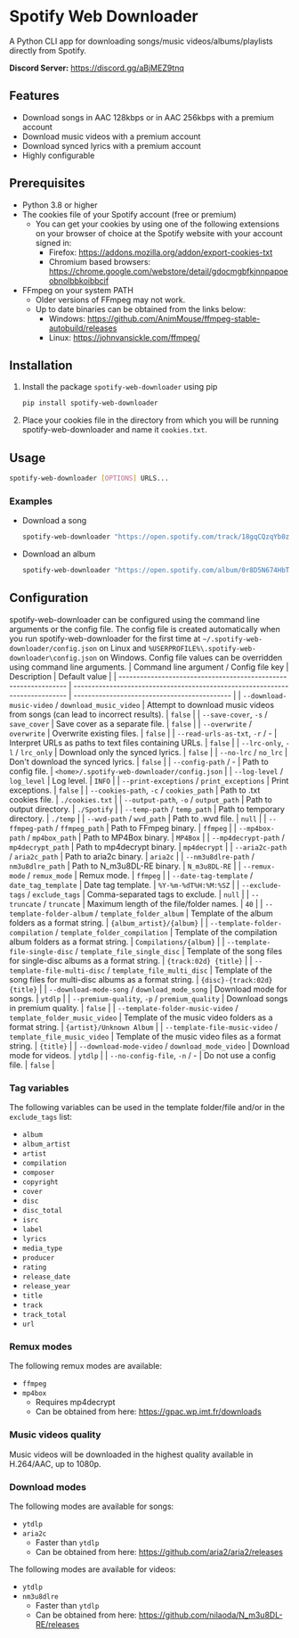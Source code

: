 # Spotify Web Downloader
A Python CLI app for downloading songs/music videos/albums/playlists directly from Spotify.

**Discord Server:** https://discord.gg/aBjMEZ9tnq

## Features
* Download songs in AAC 128kbps or in AAC 256kbps with a premium account
* Download music videos with a premium account
* Download synced lyrics with a premium account
* Highly configurable

## Prerequisites
* Python 3.8 or higher
* The cookies file of your Spotify account (free or premium)
    * You can get your cookies by using one of the following extensions on your browser of choice at the Spotify website with your account signed in:
        * Firefox: https://addons.mozilla.org/addon/export-cookies-txt
        * Chromium based browsers: https://chrome.google.com/webstore/detail/gdocmgbfkjnnpapoeobnolbbkoibbcif
* FFmpeg on your system PATH
    * Older versions of FFmpeg may not work.
    * Up to date binaries can be obtained from the links below:
        * Windows: https://github.com/AnimMouse/ffmpeg-stable-autobuild/releases
        * Linux: https://johnvansickle.com/ffmpeg/

## Installation
1. Install the package `spotify-web-downloader` using pip
    ```bash
    pip install spotify-web-downloader
    ```
2. Place your cookies file in the directory from which you will be running spotify-web-downloader and name it `cookies.txt`.

## Usage
```bash
spotify-web-downloader [OPTIONS] URLS...
```

### Examples
* Download a song
    ```bash
    spotify-web-downloader "https://open.spotify.com/track/18gqCQzqYb0zvurQPlRkpo"
    ```
* Download an album
    ```bash
    spotify-web-downloader "https://open.spotify.com/album/0r8D5N674HbTXlR3zNxeU1"
    ```

## Configuration
spotify-web-downloader can be configured using the command line arguments or the config file. The config file is created automatically when you run spotify-web-downloader for the first time at `~/.spotify-web-downloader/config.json` on Linux and `%USERPROFILE%\.spotify-web-downloader\config.json` on Windows. Config file values can be overridden using command line arguments.
| Command line argument / Config file key                         | Description                                                                  | Default value                                |
| --------------------------------------------------------------- | ---------------------------------------------------------------------------- | -------------------------------------------- |
| `--download-music-video` / `download_music_video`               | Attempt to download music videos from songs (can lead to incorrect results). | `false`                                      |
| `--save-cover`, `-s` / `save_cover`                             | Save cover as a separate file.                                               | `false`                                      |
| `--overwrite` / `overwrite`                                     | Overwrite existing files.                                                    | `false`                                      |
| `--read-urls-as-txt`, `-r` / -                                  | Interpret URLs as paths to text files containing URLs.                       | `false`                                      |
| `--lrc-only`, `-l` / `lrc_only`                                 | Download only the synced lyrics.                                             | `false`                                      |
| `--no-lrc` / `no_lrc`                                           | Don't download the synced lyrics.                                            | `false`                                      |
| `--config-path` / -                                             | Path to config file.                                                         | `<home>/.spotify-web-downloader/config.json` |
| `--log-level` / `log_level`                                     | Log level.                                                                   | `INFO`                                       |
| `--print-exceptions` / `print_exceptions`                       | Print exceptions.                                                            | `false`                                      |
| `--cookies-path`, `-c` / `cookies_path`                         | Path to .txt cookies file.                                                   | `./cookies.txt`                              |
| `--output-path`, `-o` / `output_path`                           | Path to output directory.                                                    | `./Spotify`                                  |
| `--temp-path` / `temp_path`                                     | Path to temporary directory.                                                 | `./temp`                                     |
| `--wvd-path` / `wvd_path`                                       | Path to .wvd file.                                                           | `null`                                       |
| `--ffmpeg-path` / `ffmpeg_path`                                 | Path to FFmpeg binary.                                                       | `ffmpeg`                                     |
| `--mp4box-path` / `mp4box_path`                                 | Path to MP4Box binary.                                                       | `MP4Box`                                     |
| `--mp4decrypt-path` / `mp4decrypt_path`                         | Path to mp4decrypt binary.                                                   | `mp4decrypt`                                 |
| `--aria2c-path` / `aria2c_path`                                 | Path to aria2c binary.                                                       | `aria2c`                                     |
| `--nm3u8dlre-path` / `nm3u8dlre_path`                           | Path to N_m3u8DL-RE binary.                                                  | `N_m3u8DL-RE`                                |
| `--remux-mode` / `remux_mode`                                   | Remux mode.                                                                  | `ffmpeg`                                     |
| `--date-tag-template` / `date_tag_template`                     | Date tag template.                                                           | `%Y-%m-%dT%H:%M:%SZ`                         |
| `--exclude-tags` / `exclude_tags`                               | Comma-separated tags to exclude.                                             | `null`                                       |
| `--truncate` / `truncate`                                       | Maximum length of the file/folder names.                                     | `40`                                         |
| `--template-folder-album` / `template_folder_album`             | Template of the album folders as a format string.                            | `{album_artist}/{album}`                     |
| `--template-folder-compilation` / `template_folder_compilation` | Template of the compilation album folders as a format string.                | `Compilations/{album}`                       |
| `--template-file-single-disc` / `template_file_single_disc`     | Template of the song files for single-disc albums as a format string.        | `{track:02d} {title}`                        |
| `--template-file-multi-disc` / `template_file_multi_disc`       | Template of the song files for multi-disc albums as a format string.         | `{disc}-{track:02d} {title}`                 |
| `--download-mode-song` / `download_mode_song`                   | Download mode for songs.                                                     | `ytdlp`                                      |
| `--premium-quality`, `-p` / `premium_quality`                   | Download songs in premium quality.                                           | `false`                                      |
| `--template-folder-music-video` / `template_folder_music_video` | Template of the music video folders as a format string.                      | `{artist}/Unknown Album`                     |
| `--template-file-music-video` / `template_file_music_video`     | Template of the music video files as a format string.                        | `{title}`                                    |
| `--download-mode-video` / `download_mode_video`                 | Download mode for videos.                                                    | `ytdlp`                                      |
| `--no-config-file`, `-n` / -                                    | Do not use a config file.                                                    | `false`                                      |


### Tag variables
The following variables can be used in the template folder/file and/or in the `exclude_tags` list:
- `album`
- `album_artist`
- `artist`
- `compilation`
- `composer`
- `copyright`
- `cover`
- `disc`
- `disc_total`
- `isrc`
- `label`
- `lyrics`
- `media_type`
- `producer`
- `rating`
- `release_date`
- `release_year`
- `title`
- `track`
- `track_total`
- `url`
  
### Remux modes
The following remux modes are available:
* `ffmpeg`
* `mp4box`
    * Requires mp4decrypt
    * Can be obtained from here: https://gpac.wp.imt.fr/downloads

### Music videos quality
Music videos will be downloaded in the highest quality available in H.264/AAC, up to 1080p.

### Download modes
The following modes are available for songs:
* `ytdlp`
* `aria2c`
    * Faster than `ytdlp`
    * Can be obtained from here: https://github.com/aria2/aria2/releases

The following modes are available for videos:
* `ytdlp`
* `nm3u8dlre`
    * Faster than `ytdlp`
    * Can be obtained from here: https://github.com/nilaoda/N_m3u8DL-RE/releases

